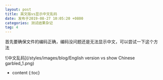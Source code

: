 ```yaml
---
layout: post
title: 英文版vs显示中文乱码
date: 发布于2019-08-27 10:05:20 +0800
categories: 测试结果杂记
tag: 4
---
```


首先要确保文件的编码正确，编码没问题还是无法显示中文，可以尝试一下这个方法  

<!-- more -->
![中文乱码](/styles/images/blog/English version vs show Chinese garbled_1.png)

* content
{:toc}


